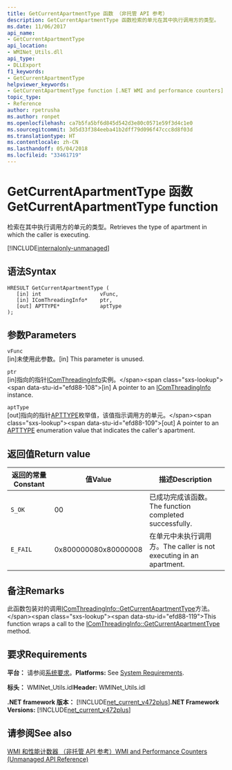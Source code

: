```yaml
---
title: GetCurrentApartmentType 函数 （非托管 API 参考）
description: GetCurrentApartmentType 函数检索的单元在其中执行调用方的类型。
ms.date: 11/06/2017
api_name:
- GetCurrentApartmentType
api_location:
- WMINet_Utils.dll
api_type:
- DLLExport
f1_keywords:
- GetCurrentApartmentType
helpviewer_keywords:
- GetCurrentApartmentType function [.NET WMI and performance counters]
topic_type:
- Reference
author: rpetrusha
ms.author: ronpet
ms.openlocfilehash: ca7b5fa5bf6d845d542d3e80c0571e59f3d4c1e0
ms.sourcegitcommit: 3d5d33f384eeba41b2dff79d096f47ccc8d8f03d
ms.translationtype: HT
ms.contentlocale: zh-CN
ms.lasthandoff: 05/04/2018
ms.locfileid: "33461719"
---
```

# <a name="getcurrentapartmenttype-function"></a><span data-ttu-id="efd88-103">GetCurrentApartmentType 函数</span><span class="sxs-lookup"><span data-stu-id="efd88-103">GetCurrentApartmentType function</span></span>
<span data-ttu-id="efd88-104">检索在其中执行调用方的单元的类型。</span><span class="sxs-lookup"><span data-stu-id="efd88-104">Retrieves the type of apartment in which the caller is executing.</span></span>   
  
[!INCLUDE[internalonly-unmanaged](../../../../includes/internalonly-unmanaged.md)]
  
## <a name="syntax"></a><span data-ttu-id="efd88-105">语法</span><span class="sxs-lookup"><span data-stu-id="efd88-105">Syntax</span></span>  
  
```  
HRESULT GetCurrentApartmentType (
   [in] int                   vFunc, 
   [in] IComThreadingInfo*    ptr, 
   [out] APTTYPE*             aptType
); 
```  

## <a name="parameters"></a><span data-ttu-id="efd88-106">参数</span><span class="sxs-lookup"><span data-stu-id="efd88-106">Parameters</span></span>

`vFunc`  
<span data-ttu-id="efd88-107">[in]未使用此参数。</span><span class="sxs-lookup"><span data-stu-id="efd88-107">[in] This parameter is unused.</span></span>

`ptr`  
<span data-ttu-id="efd88-108">[in]指向的指针[IComThreadingInfo](https://msdn.microsoft.com/library/windows/desktop/ms694502(v=vs.85).aspx)实例。</span><span class="sxs-lookup"><span data-stu-id="efd88-108">[in] A pointer to an [IComThreadingInfo](https://msdn.microsoft.com/library/windows/desktop/ms694502(v=vs.85).aspx) instance.</span></span>

`aptType`  
<span data-ttu-id="efd88-109">[out]指向的指针[APTTYPE](https://msdn.microsoft.com/library/windows/desktop/ms693793(v=vs.85).aspx)枚举值，该值指示调用方的单元。</span><span class="sxs-lookup"><span data-stu-id="efd88-109">[out] A pointer to an [APTTYPE](https://msdn.microsoft.com/library/windows/desktop/ms693793(v=vs.85).aspx) enumeration value that indicates the caller's apartment.</span></span>

## <a name="return-value"></a><span data-ttu-id="efd88-110">返回值</span><span class="sxs-lookup"><span data-stu-id="efd88-110">Return value</span></span>


|<span data-ttu-id="efd88-111">返回的常量</span><span class="sxs-lookup"><span data-stu-id="efd88-111">Constant</span></span>  |<span data-ttu-id="efd88-112">值</span><span class="sxs-lookup"><span data-stu-id="efd88-112">Value</span></span>  |<span data-ttu-id="efd88-113">描述</span><span class="sxs-lookup"><span data-stu-id="efd88-113">Description</span></span>  |
|---------|---------|---------|
| `S_OK` | <span data-ttu-id="efd88-114">0</span><span class="sxs-lookup"><span data-stu-id="efd88-114">0</span></span> | <span data-ttu-id="efd88-115">已成功完成该函数。</span><span class="sxs-lookup"><span data-stu-id="efd88-115">The function completed successfully.</span></span> |
| `E_FAIL` | <span data-ttu-id="efd88-116">0x80000008</span><span class="sxs-lookup"><span data-stu-id="efd88-116">0x80000008</span></span> | <span data-ttu-id="efd88-117">在单元中未执行调用方。</span><span class="sxs-lookup"><span data-stu-id="efd88-117">The caller is not executing in an apartment.</span></span> |
  
## <a name="remarks"></a><span data-ttu-id="efd88-118">备注</span><span class="sxs-lookup"><span data-stu-id="efd88-118">Remarks</span></span>

<span data-ttu-id="efd88-119">此函数包装对的调用[IComThreadingInfo::GetCurrentApartmentType](https://msdn.microsoft.com/library/windows/desktop/ms683752(v=vs.85).aspx)方法。</span><span class="sxs-lookup"><span data-stu-id="efd88-119">This function wraps a call to the [IComThreadingInfo::GetCurrentApartmentType](https://msdn.microsoft.com/library/windows/desktop/ms683752(v=vs.85).aspx) method.</span></span>

## <a name="requirements"></a><span data-ttu-id="efd88-120">要求</span><span class="sxs-lookup"><span data-stu-id="efd88-120">Requirements</span></span>  
 <span data-ttu-id="efd88-121">**平台：** 请参阅[系统要求](../../../../docs/framework/get-started/system-requirements.md)。</span><span class="sxs-lookup"><span data-stu-id="efd88-121">**Platforms:** See [System Requirements](../../../../docs/framework/get-started/system-requirements.md).</span></span>  
  
 <span data-ttu-id="efd88-122">**标头：** WMINet_Utils.idl</span><span class="sxs-lookup"><span data-stu-id="efd88-122">**Header:** WMINet_Utils.idl</span></span>  
  
 <span data-ttu-id="efd88-123">**.NET framework 版本：** [!INCLUDE[net_current_v472plus](../../../../includes/net-current-v472plus.md)]</span><span class="sxs-lookup"><span data-stu-id="efd88-123">**.NET Framework Versions:** [!INCLUDE[net_current_v472plus](../../../../includes/net-current-v472plus.md)]</span></span>  
  
## <a name="see-also"></a><span data-ttu-id="efd88-124">请参阅</span><span class="sxs-lookup"><span data-stu-id="efd88-124">See also</span></span>  
[<span data-ttu-id="efd88-125">WMI 和性能计数器 （非托管 API 参考）</span><span class="sxs-lookup"><span data-stu-id="efd88-125">WMI and Performance Counters (Unmanaged API Reference)</span></span>](index.md)
